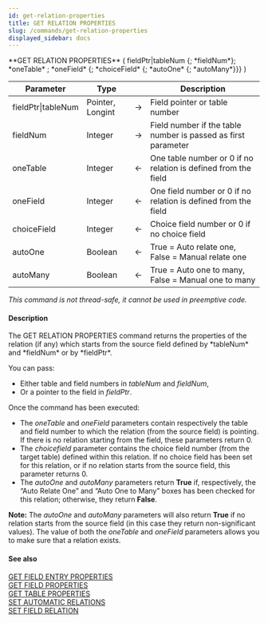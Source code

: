 ```yaml
---
id: get-relation-properties
title: GET RELATION PROPERTIES
slug: /commands/get-relation-properties
displayed_sidebar: docs
---
```


<!--REF #_command_.GET RELATION PROPERTIES.Syntax-->**GET RELATION PROPERTIES** ( fieldPtr|tableNum {; *fieldNum*}; *oneTable* ; *oneField* {; *choiceField* {; *autoOne* {; *autoMany*}}} )<!-- END REF-->
<!--REF #_command_.GET RELATION PROPERTIES.Params-->
| Parameter | Type |  | Description |
| --- | --- | --- | --- |
| fieldPtr&#124;tableNum | Pointer, Longint | &#8594;  | Field pointer or table number |
| fieldNum | Integer | &#8594;  | Field number if the table number is passed as first parameter |
| oneTable | Integer | &#8592; | One table number or 0 if no relation is defined from the field |
| oneField | Integer | &#8592; | One field number or 0 if no relation is defined from the field |
| choiceField | Integer | &#8592; | Choice field number or 0 if no choice field |
| autoOne | Boolean | &#8592; | True = Auto relate one, False = Manual relate one |
| autoMany | Boolean | &#8592; | True = Auto one to many, False = Manual one to many |

<!-- END REF-->

*This command is not thread-safe, it cannot be used in preemptive code.*


#### Description 

<!--REF #_command_.GET RELATION PROPERTIES.Summary-->The GET RELATION PROPERTIES command returns the properties of the relation (if any) which starts from the source field defined by *tableNum* and *fieldNum* or by *fieldPtr*.<!-- END REF-->

You can pass:

* Either table and field numbers in *tableNum* and *fieldNum*,
* Or a pointer to the field in *fieldPtr*.

Once the command has been executed:

* The *oneTable* and *oneField* parameters contain respectively the table and field number to which the relation (from the source field) is pointing. If there is no relation starting from the field, these parameters return 0.
* The *choicefield* parameter contains the choice field number (from the target table) defined within this relation. If no choice field has been set for this relation, or if no relation starts from the source field, this parameter returns 0.
* The *autoOne* and *autoMany* parameters return **True** if, respectively, the “Auto Relate One” and “Auto One to Many” boxes has been checked for this relation; otherwise, they return **False**.

**Note:** The *autoOne* and *autoMany* parameters will also return **True** if no relation starts from the source field (in this case they return non-significant values). The value of both the *oneTable* and *oneField* parameters allows you to make sure that a relation exists. 

#### See also 

[GET FIELD ENTRY PROPERTIES](get-field-entry-properties.md)  
[GET FIELD PROPERTIES](get-field-properties.md)  
[GET TABLE PROPERTIES](get-table-properties.md)  
[SET AUTOMATIC RELATIONS](set-automatic-relations.md)  
[SET FIELD RELATION](set-field-relation.md)  